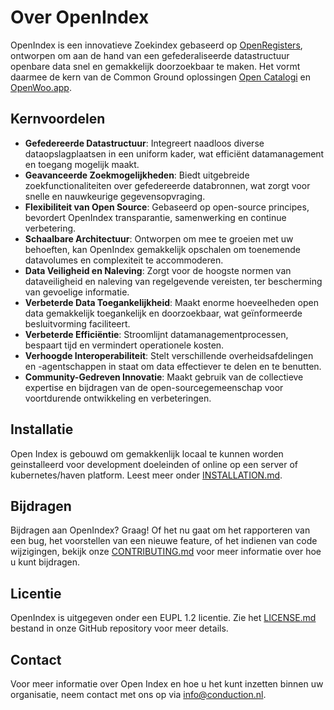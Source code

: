 # Over OpenIndex

OpenIndex is een innovatieve Zoekindex gebaseerd op [OpenRegisters](https://openregisters.app/), ontworpen om aan de hand van een gefederaliseerde datastructuur openbare data snel en gemakkelijk doorzoekbaar te maken. Het vormt daarmee de kern van de Common Ground oplossingen [Open Catalogi](https://opencatalogi.nl/) en [OpenWoo.app](https://openwoo.app/).

## Kernvoordelen

- **Gefedereerde Datastructuur**: Integreert naadloos diverse dataopslagplaatsen in een uniform kader, wat efficiënt datamanagement en toegang mogelijk maakt.
- **Geavanceerde Zoekmogelijkheden**: Biedt uitgebreide zoekfunctionaliteiten over gefedereerde databronnen, wat zorgt voor snelle en nauwkeurige gegevensopvraging.
- **Flexibiliteit van Open Source**: Gebaseerd op open-source principes, bevordert OpenIndex transparantie, samenwerking en continue verbetering.
- **Schaalbare Architectuur**: Ontworpen om mee te groeien met uw behoeften, kan OpenIndex gemakkelijk opschalen om toenemende datavolumes en complexiteit te accommoderen.
- **Data Veiligheid en Naleving**: Zorgt voor de hoogste normen van dataveiligheid en naleving van regelgevende vereisten, ter bescherming van gevoelige informatie.
- **Verbeterde Data Toegankelijkheid**: Maakt enorme hoeveelheden open data gemakkelijk toegankelijk en doorzoekbaar, wat geïnformeerde besluitvorming faciliteert.
- **Verbeterde Efficiëntie**: Stroomlijnt datamanagementprocessen, bespaart tijd en vermindert operationele kosten.
- **Verhoogde Interoperabiliteit**: Stelt verschillende overheidsafdelingen en -agentschappen in staat om data effectiever te delen en te benutten.
- **Community-Gedreven Innovatie**: Maakt gebruik van de collectieve expertise en bijdragen van de open-sourcegemeenschap voor voortdurende ontwikkeling en verbeteringen.

## Installatie
Open Index is gebouwd om gemakkenlijk locaal te kunnen worden geinstalleerd voor development doeleinden of online op een server of kubernetes/haven platform. Leest meer onder [INSTALLATION.md](INSTALLATION.md).

## Bijdragen

Bijdragen aan OpenIndex? Graag! Of het nu gaat om het rapporteren van een bug, het voorstellen van een nieuwe feature, of het indienen van code wijzigingen, bekijk onze [CONTRIBUTING.md](CONTRIBUTING.md)  voor meer informatie over hoe u kunt bijdragen.

## Licentie

OpenIndex is uitgegeven onder een EUPL 1.2 licentie. Zie het [LICENSE.md](LICENSE.md) bestand in onze GitHub repository voor meer details.

## Contact

Voor meer informatie over Open Index en hoe u het kunt inzetten binnen uw organisatie, neem contact met ons op via [info@conduction.nl](mailto:info@conduction.nl).
